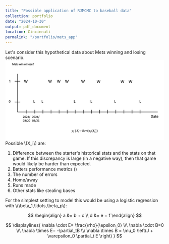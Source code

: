 ```yaml
---
title: "Possible application of RJMCMC to baseball data"
collection: portfolio
date: "2024-10-30"
output: pdf_document
location: Cincinnati
permalink: "/portfolio/mets_app"
---
```


Let's consider this hypothetical data about Mets winning and losing scenario. 
<br/><img src='/images/ideascratch.png'>
Possible \\(X_i\\) are:
1. Difference between the starter's historical stats and the stats on that game. If this discrepancy is large (in a negative way), then that game would likely be harder than expected.
2. Batters performance metrics ()
3. The number of errors
3. Home/away
4. Runs made
5. Other stats like stealing bases

For the simplest setting to model this would be using a logistic regression with \\(\beta_1,\ldots,\beta_p\\):

$$
\begin{align}
a &= b + c \\
d &= e + f
\end{align}
$$



$$
\displaylines{
\nabla \cdot E= \frac{\rho}{\epsilon_0} \\\
\nabla \cdot B=0 \\\
\nabla \times E= -\partial_tB \\\
\nabla \times B  = \mu_0 \left(J + \varepsilon_0 \partial_t E \right)
}
$$

